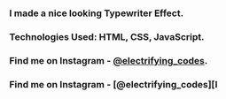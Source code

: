 ### I made a nice looking Typewriter Effect.

### Technologies Used: HTML, CSS, JavaScript.

### Find me on Instagram - [@electrifying_codes][Instagram].
### Find me on Instagram - [@electrifying_codes][I


[Instagram]: https://www.instagram.com/electrifying_codes